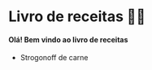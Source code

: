# Livro de receitas :woman_cook:	



#### Olá! Bem vindo ao livro de receitas 

- Strogonoff de carne

